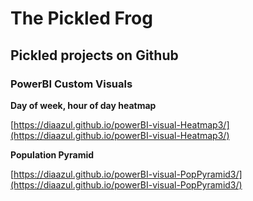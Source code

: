 # The Pickled Frog

## Pickled projects on Github

### PowerBI Custom Visuals

**Day of week, hour of day heatmap**

[https://diaazul.github.io/powerBI-visual-Heatmap3/](https://diaazul.github.io/powerBI-visual-Heatmap3/)

**Population Pyramid**

[https://diaazul.github.io/powerBI-visual-PopPyramid3/](https://diaazul.github.io/powerBI-visual-PopPyramid3/)

